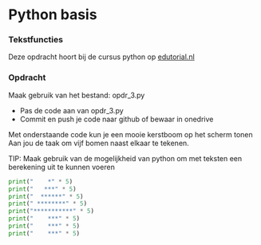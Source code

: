 # Python basis

### Tekstfuncties
Deze opdracht hoort bij de cursus python op [edutorial.nl](https://www.edutorial.nl/course/python)

### Opdracht
Maak gebruik van het bestand: opdr_3.py
* Pas de code aan van opdr_3.py
* Commit en push je code naar github of bewaar in onedrive

Met onderstaande code kun je een mooie kerstboom op het scherm tonen
Aan jou de taak om vijf bomen naast elkaar te tekenen.

TIP: Maak gebruik van de mogelijkheid van python om met teksten een berekening uit te kunnen voeren

```python
print("    *" * 5)
print("   ***" * 5)
print("  ******" * 5)
print(" ********" * 5)
print("***********" * 5)
print("    ***" * 5)
print("    ***" * 5)
print("    ***" * 5)
```







